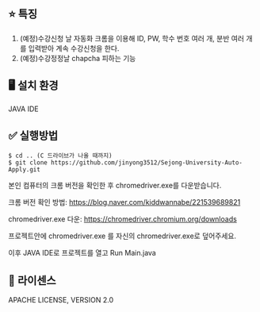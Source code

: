 ## :star: 특징
1. (예정)수강신청 날 자동화 크롬을 이용해 ID, PW, 학수 번호 여러 개, 분반 여러 개를 입력받아 계속 수강신청을 한다.
2. (예정)수강정정날 chapcha 피하는 기능

## :desktop_computer: 설치 환경
JAVA IDE


## :white_check_mark: 실행방법

```
$ cd .. (C 드라이브가 나올 때까지)
$ git clone https://github.com/jinyong3512/Sejong-University-Auto-Apply.git
```

본인 컴퓨터의 크롬 버전을 확인한 후 chromedriver.exe를 다운받습니다.

크롬 버전 확인 방법: https://blog.naver.com/kiddwannabe/221539689821

chromedriver.exe 다운: https://chromedriver.chromium.org/downloads

프로젝트안에 chromedriver.exe 를 자신의 chromedriver.exe로 덮어주세요.

이후 JAVA IDE로 프로젝트를 열고
Run Main.java


## :page_with_curl: 라이센스
APACHE LICENSE, VERSION 2.0
